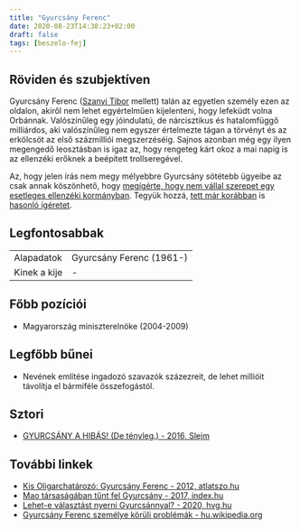 ```yaml
---
title: "Gyurcsány Ferenc"
date: 2020-08-23T14:38:23+02:00
draft: false
tags: [beszelo-fej]
---
```


## Röviden és szubjektíven

Gyurcsány Ferenc ([Szanyi Tibor](../szanyi-tibor) mellett) talán az egyetlen személy ezen az oldalon, akiről nem lehet egyértelműen kijelenteni, hogy lefeküdt volna Orbánnak. Valószínűleg egy jóindulatú, de nárcisztikus és hatalomfüggő milliárdos, aki valószínűleg nem egyszer értelmezte tágan a törvényt és az erkölcsöt az első százmilliói megszerzéséig. Sajnos azonban még egy ilyen megengedő leosztásban is igaz az, hogy rengeteg kárt okoz a mai napig is az ellenzéki erőknek a beépített trollseregével.

Az, hogy jelen írás nem megy mélyebbre Gyurcsány sötétebb ügyeibe az csak annak köszönhető, hogy [megígérte, hogy nem vállal szerepet egy esetleges ellenzéki kormányban](https://24.hu/belfold/2020/08/15/gyurcsany-miniszterelnok-ellenzeki-osszefogas/). Tegyük hozzá, [tett már korábban](https://index.hu/belfold/gykoz76251/) is [hasonló ígéretet](https://24.hu/belfold/2010/06/02/gyurcsany-nem-vallal-vezeto-szerepet-az-mszp-ben/).

## Legfontosabbak

|                           |                                                                    |
| :---                      | :----                                                              |
| Alapadatok                | Gyurcsány Ferenc (1961-)                                           |
| Kinek a kije              | -                                                                  |

## Főbb pozíciói

- Magyarország miniszterelnöke (2004-2009)

## Legfőbb bűnei

- Nevének említése ingadozó szavazók százezreit, de lehet millióit távolítja el bármiféle összefogástól.

## Sztori

- [GYURCSÁNY A HIBÁS! (De tényleg.) - 2016, Slejm](https://www.youtube.com/watch?v=KCat9xD87_k)

## További linkek

- [Kis Oligarchatározó: Gyurcsány Ferenc - 2012, atlatszo.hu](https://atlatszo.hu/2012/09/27/kis-oligarchatarozo-gyurcsany-ferenc/)
- [Mao társaságában tűnt fel Gyurcsány - 2017, index.hu](https://index.hu/gazdasag/2017/12/22/gyurcsany_ferenc_vezeto_politikus_gdp_novekedes_tanulmany_kutatas_william_easterly/)
- [Lehet-e választást nyerni Gyurcsánnyal? - 2020, hvg.hu](https://hvg.hu/itthon/20200212_gyurcsany_2022_valasztas_ellenzek)
- [Gyurcsány Ferenc személye körüli problémák - hu.wikipedia.org](https://hu.wikipedia.org/wiki/Gyurcs%C3%A1ny_Ferenc#Szem%C3%A9lye_k%C3%B6r%C3%BCli_probl%C3%A9m%C3%A1k)
